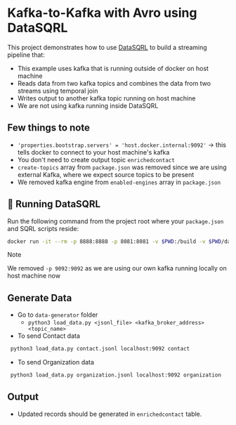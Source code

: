 # Kafka-to-Kafka with Avro using DataSQRL

This project demonstrates how to use [DataSQRL](https://datasqrl.com) to build a streaming pipeline that:

- This example uses kafka that is running outside of docker on host machine
- Reads data from two kafka topics and combines the data from two streams using temporal join
- Writes output to another kafka topic running on host machine
- We are not using kafka running inside DataSQRL

## Few things to note

* `'properties.bootstrap.servers' = 'host.docker.internal:9092'` -> this tells docker to connect to your host machine's kafka 
* You don't need to create output topic `enrichedcontact`
* `create-topics` array from `package.json` was removed since we are using external Kafka, where we expect source topics to be present 
* We removed kafka engine from `enabled-engines` array in `package.json`

## 🐳 Running DataSQRL

Run the following command from the project root where your `package.json` and SQRL scripts reside:
```bash
docker run -it --rm -p 8888:8888 -p 8081:8081 -v $PWD:/build -v $PWD/data:/data datasqrl/cmd:0.7.1 run -c package.json
```
> [!NOTE]
> We removed `-p 9092:9092` as we are using our own kafka running locally on host machine now

## Generate Data

* Go to `data-generator` folder
   * `python3 load_data.py <jsonl_file> <kafka_broker_address> <topic_name>`
* To send Contact data
```bash
 python3 load_data.py contact.jsonl localhost:9092 contact
```
* To send Organization data
```bash
 python3 load_data.py organization.jsonl localhost:9092 organization
```

## Output

* Updated records should be generated in `enrichedcontact` table.
